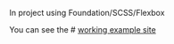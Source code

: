 In project using Foundation/SCSS/Flexbox

You can see the # <a href="https://keybro.github.io/leading-events/">working example site</a>

